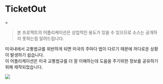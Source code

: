 # TicketOut
=
>본 프로젝트의 어플리케이션은 상업적인 용도가 있을 수 있으므로 소스는 공개하지 못하는점 알려드립니다.

미국내에서 교통법규를 위반하게 되면 미국의 주마다 법이 다르기 때문에 까다로운 상황이 발생하기 쉽습니다.  
이 어플리케이션은 미국 교통법규를 더 잘 이해하는데 도움을 주기위한 정보를 공유하기 위해 제작되었습니다.  
  
[![](https://img.youtube.com/watch?v=eYkBuEUiwMY&t/0.jpg)](https://www.youtube.com/watch?v=eYkBuEUiwMY&t=0s)
